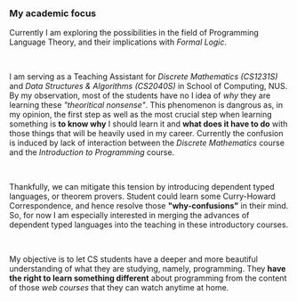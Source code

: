### My academic focus

Currently I am exploring the possibilities in the field of Programming Language Theory, and their implications with *Formal Logic*. 

<br>

I am serving as a Teaching Assistant for *Discrete Mathematics (CS1231S)* and *Data Structures & Algorithms (CS2040S)* in School of Computing, NUS. By my observation, most of the students have no I idea of *why* they are learning these *"theoritical nonsense"*. This phenomenon is dangrous as, in my opinion, the first step as well as the most crucial step when learning something is **to know why** I should learn it and **what does it have to do** with those things that will be heavily used in my career. Currently the confusion is induced by lack of interaction between the *Discrete Mathematics* course and the *Introduction to Programming* course.

<br>

Thankfully, we can mitigate this tension by introducing dependent typed languages, or theorem provers. Student could learn some Curry-Howard Correspondence, and hence resolve those **"why-confusions"** in their mind. So, for now I am especially interested in merging the advances of dependent typed languages into the teaching in these introductory courses. 

<br>

My objective is to let CS students have a deeper and more beautiful understanding of what they are studying, namely, programming. They **have the right to learn something different** about programming from the content of those *web courses* that they can watch anytime at home.